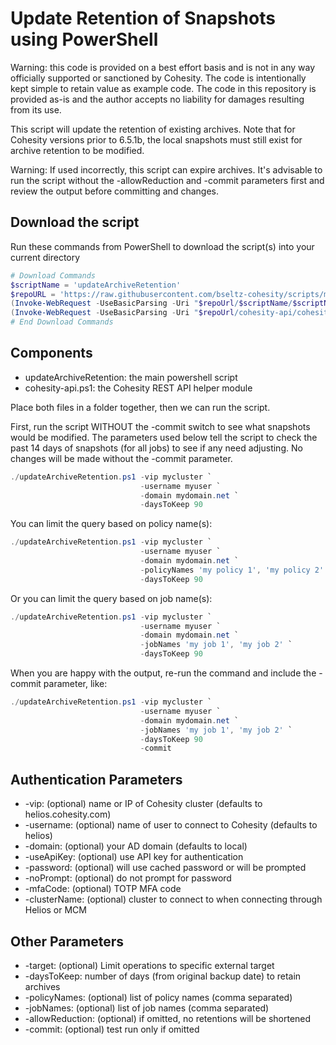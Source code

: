 # Update Retention of Snapshots using PowerShell

Warning: this code is provided on a best effort basis and is not in any way officially supported or sanctioned by Cohesity. The code is intentionally kept simple to retain value as example code. The code in this repository is provided as-is and the author accepts no liability for damages resulting from its use.

This script will update the retention of existing archives. Note that for Cohesity versions prior to 6.5.1b, the local snapshots must still exist for archive retention to be modified.

Warning: If used incorrectly, this script can expire archives. It's advisable to run the script without the -allowReduction and -commit parameters first and review the output before committing and changes.

## Download the script

Run these commands from PowerShell to download the script(s) into your current directory

```powershell
# Download Commands
$scriptName = 'updateArchiveRetention'
$repoURL = 'https://raw.githubusercontent.com/bseltz-cohesity/scripts/master/powershell'
(Invoke-WebRequest -UseBasicParsing -Uri "$repoUrl/$scriptName/$scriptName.ps1").content | Out-File "$scriptName.ps1"; (Get-Content "$scriptName.ps1") | Set-Content "$scriptName.ps1"
(Invoke-WebRequest -UseBasicParsing -Uri "$repoUrl/cohesity-api/cohesity-api.ps1").content | Out-File cohesity-api.ps1; (Get-Content cohesity-api.ps1) | Set-Content cohesity-api.ps1
# End Download Commands
```

## Components

* updateArchiveRetention: the main powershell script
* cohesity-api.ps1: the Cohesity REST API helper module

Place both files in a folder together, then we can run the script.

First, run the script WITHOUT the -commit switch to see what snapshots would be modified. The parameters used below tell the script to check the past 14 days of snapshots (for all jobs) to see if any need adjusting. No changes will be made without the -commit parameter.

```powershell
./updateArchiveRetention.ps1 -vip mycluster `
                             -username myuser `
                             -domain mydomain.net `
                             -daysToKeep 90
```

You can limit the query based on policy name(s):

```powershell
./updateArchiveRetention.ps1 -vip mycluster `
                             -username myuser `
                             -domain mydomain.net `
                             -policyNames 'my policy 1', 'my policy 2' `
                             -daysToKeep 90
```

Or you can limit the query based on job name(s):

```powershell
./updateArchiveRetention.ps1 -vip mycluster `
                             -username myuser `
                             -domain mydomain.net `
                             -jobNames 'my job 1', 'my job 2' `
                             -daysToKeep 90
```

When you are happy with the output, re-run the command and include the -commit parameter, like:

```powershell
./updateArchiveRetention.ps1 -vip mycluster `
                             -username myuser `
                             -domain mydomain.net `
                             -jobNames 'my job 1', 'my job 2' `
                             -daysToKeep 90
                             -commit
```

## Authentication Parameters

* -vip: (optional) name or IP of Cohesity cluster (defaults to helios.cohesity.com)
* -username: (optional) name of user to connect to Cohesity (defaults to helios)
* -domain: (optional) your AD domain (defaults to local)
* -useApiKey: (optional) use API key for authentication
* -password: (optional) will use cached password or will be prompted
* -noPrompt: (optional) do not prompt for password
* -mfaCode: (optional) TOTP MFA code
* -clusterName: (optional) cluster to connect to when connecting through Helios or MCM

## Other Parameters

* -target: (optional) Limit operations to specific external target
* -daysToKeep: number of days (from original backup date) to retain archives
* -policyNames: (optional) list of policy names (comma separated)
* -jobNames: (optional) list of job names (comma separated)
* -allowReduction: (optional) if omitted, no retentions will be shortened
* -commit: (optional) test run only if omitted
